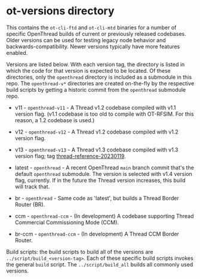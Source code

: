 # ot-versions directory

This contains the `ot-cli-ftd` and `ot-cli-mtd` binaries for a number of specific OpenThread builds of current or previously released codebases. Older versions can be used for testing legacy node behavior and backwards-compatibility. Newer versions typically have more features enabled.

Versions are listed below. With each version tag, the directory is listed in which the code for that version is expected to be located. Of these directories, only the `openthread` directory is included as a submodule in this repo. The `openthread-v*` directories are created on-the-fly by the respective build scripts by getting a historic commit from the `openthread` submodule repo.

- v11 - `openthread-v11` - A Thread v1.2 codebase compiled with v1.1 version flag. (v1.1 codebase is too old to compile with OT-RFSIM. For this reason, a 1.2 codebase is used.)

- v12 - `openthread-v12` - A Thread v1.2 codebase compiled with v1.2 version flag.

- v13 - `openthread-v13` - A Thread v1.3 codebase compiled with v1.3 version flag; tag [thread-reference-20230119](https://github.com/openthread/openthread/tree/thread-reference-20230119).

- latest - `openthread` - A recent OpenThread `main` branch commit that's the default `openthread` submodule. The version is selected with v1.4 version flag, currently. If in the future the Thread version increases, this build will track that.

- br - `openthread` - Same code as 'latest', but builds a Thread Border Router (BR).

- ccm - `openthread-ccm` - (In development) A codebase supporting Thread Commercial Commissioning Mode (CCM).

- br-ccm - `openthread-ccm` - (In development) A Thread CCM Border Router.

Build scripts: the build scripts to build all of the versions are `../script/build_<version-tag>`. Each of these specific build scripts invokes the general `build` script. The `../script/build_all` builds all commonly used versions.
